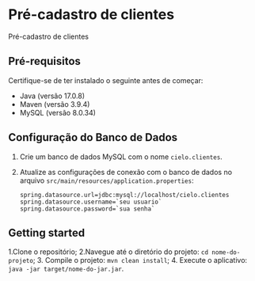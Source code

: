 # Pré-cadastro de clientes

 Pré-cadastro de clientes

## Pré-requisitos

Certifique-se de ter instalado o seguinte antes de começar:

- Java (versão 17.0.8)
- Maven (versão 3.9.4)
- MySQL (versão 8.0.34)	

## Configuração do Banco de Dados

1. Crie um banco de dados MySQL com o nome `cielo.clientes`.
2. Atualize as configurações de conexão com o banco de dados no arquivo `src/main/resources/application.properties`:

   ```properties
   spring.datasource.url=jdbc:mysql://localhost/cielo.clientes
   spring.datasource.username=`seu usuario`
   spring.datasource.password=`sua senha`

## Getting started 

1.Clone o repositório;
2.Navegue até o diretório do projeto: `cd nome-do-projeto`;
3. Compile o projeto: `mvn clean install`;
4. Execute o aplicativo: `java -jar target/nome-do-jar.jar`.






